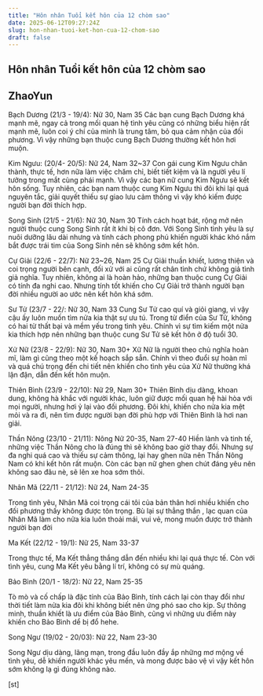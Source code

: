 ```yaml
---
title: "Hôn nhân Tuổi kết hôn của 12 chòm sao"
date: 2025-06-12T09:27:24Z
slug: hon-nhan-tuoi-ket-hon-cua-12-chom-sao
draft: false
---
```


## Hôn nhân Tuổi kết hôn của 12 chòm sao

## ZhaoYun

Bạch Dương (21/3 - 19/4): Nữ 30, Nam 35
 Các bạn cung Bạch Dương khá mạnh mẽ, ngay cả trong mối  quan hệ tình yêu cũng có những biểu hiện rất mạnh mẽ, luôn coi ý chí  của mình là trung tâm, bỏ qua cảm nhận của đối phương. Vì vậy những bạn  thuộc cung Bạch Dương thường kết hôn hơi muộn.


	
	
			


Kim Ngưu: (20/4- 20/5): Nữ 24, Nam 32~37
 Con gái cung Kim Ngưu chân thành, thực tế, hơn nữa làm  việc chăm chỉ, biết tiết kiệm và là người yêu lí tưởng trong mắt cùng  phái mạnh. Vì vậy các bạn nữ cung Kim Ngưu sẽ kết hôn sống. Tuy nhiên,  các bạn nam thuộc cung Kim Ngưu thì đôi khi lại quá nguyên tắc, giải  quyết thiếu sự giao lưu cảm thông vì vậy khó kiếm được người bạn đời  thích hợp.


	
	
			



Song Sinh (21/5 - 21/6): Nữ 30, Nam 30
 Tính cách hoạt bát, rộng mở nên người thuộc cung Song  Sinh rất ít khi bị cô đơn. Với Song Sinh tình yêu là sự nuôi dưỡng lâu  dài nhưng và tính cách phong phú khiến người khác khó nắm bắt được trái  tim của Song Sinh nên sẽ không sớm kết hôn.


	
	
			



Cự Giải (22/6 - 22/7): Nữ 23~26, Nam 25
 Cự Giải thuần khiết, lương thiện và coi trọng người  bên cạnh, đối xử với ai cũng rất chân tình chứ không giả tình giả nghĩa.  Tuy nhiên, không ai là hoàn hảo, những bạn thuộc cung Cự Giải có tính  đa nghi cao. Nhưng tính tốt khiến cho Cự Giải trở thành người bạn đời  nhiều người ao ước nên kết hôn khá sớm.


	
	
			



Sư Tử (23/7 - 22/: Nữ 30, Nam 33
 Cung Sư Tử cao quí và giỏi giang, vì vậy cậu ấy luôn  muốn tìm nửa kia thật sự ưu tú. Trong từ điển của Sư Tử, không có hai từ  thất bại và mềm yếu trong tình yêu. Chính vì sự tìm kiếm một nửa kia  thích hợp nên những bạn thuộc cung Sư Tử sẽ kết hôn ở độ tuổi 30.


	
	
			



Xử Nữ (23/8 - 22/9): Nữ 30, Nam 30+
 Xữ Nữ là người theo chủ nghĩa hoàn mĩ, làm gì cũng  theo một kế hoạch sắp sẵn. Chính vì theo đuổi sự hoàn mĩ và quá chú  trọng đến chi tiết nên khiến cho tình yêu của Xử Nữ thường khá lận đận,  dẫn đến kết hôn muộn.


	
	
			




Thiên Bình (23/9 - 22/10): Nữ 29, Nam 30+
 Thiên Bình dịu dàng, khoan dung, không hà khắc với  người khác, luôn giữ được mối quan hệ hài hòa với mọi người, nhưng hơi ỷ  lại vào đối phương. Đôi khi, khiến cho nửa kia mệt mỏi và ra đi, nên  tìm được người bạn đời phù hợp với Thiên Bình là hơi nan giải.




	
	
			
 

Thần Nông (23/10 - 21/11): Nông Nữ 20-35, Nam 27-40
 Hiền lành và tinh tế, những việc Thần Nông cho là đúng  thì sẽ không bao giờ thay đổi. Nhưng sự đa nghi quá cao và thiếu sự cảm  thông, lại hay ghen nữa nên Thần Nông Nam có khi kết hôn rất muộn. Còn  các bạn nữ ghen ghen chút đáng yêu nên không sao đâu nè, sẽ lên xe hoa  sớm thôi.


	
	
			



Nhân Mã (22/11 - 21/12): Nữ 24, Nam 24-35

 Trong tình yêu, Nhân Mã coi trọng cái tôi của bản thân  hơi nhiều khiến cho đối phương thấy không được tôn trọng. Bù lại sự  thẳng thắn , lạc quan của Nhân Mã làm cho nửa kia luôn thoải mái, vui  vẻ, mong muốn được trở thành người bạn đời


	
	
			


Ma Kết (22/12 - 19/1): Nữ 25, Nam 33-37

 Trong thực tế, Ma Kết thẳng thắng dẫn đến nhiều khi  lại quá thực tế. Còn với tình yêu, cung Ma Kết yêu bằng lí trí, không có  sự mù quáng.


	
	
			



Bảo Bình (20/1 - 18/2): Nữ 22, Nam 25-35

 Tò mò và cố chấp là đặc tính của Bảo Bình, tính cách  lại còn thay đổi như thời tiết làm nửa kia đôi khi không biết nên ứng  phó sao cho kịp. Sự thông minh, thuần khiết là ưu điểm của Bảo Bình,  cũng vì những ưu điểm này khiến cho Bảo Bình dể bị đổ hehe.


	
	
			



Song Ngư (19/02 - 20/03): Nữ 22, Nam 23-30

 Song Ngư dịu dàng, lãng mạn, trong đầu luôn đầy ắp  những mơ mộng về tình yêu, dễ khiến người khác yêu mến, và mong được bảo  vệ vì vậy kết hôn sớm không lạ gì đúng không nào.




	
	
			





[st]

​
